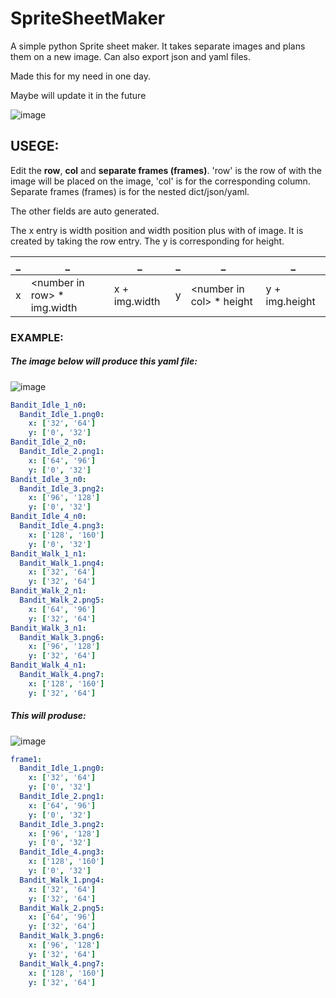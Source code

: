 # SpriteSheetMaker
A simple python Sprite sheet maker. It takes separate images and plans them on a new image. Can also export json and yaml files.

Made this for my need in one day.

Maybe will update it in the future

![image](https://user-images.githubusercontent.com/59426055/125518065-cddf3792-cf36-4d44-a761-4b3b562d3830.png)


## USEGE:

Edit the **row**, **col** and **separate frames (frames)**.
'row' is the row of with the image will be placed on the image, 'col' is for the corresponding column.
Separate frames (frames) is for the nested dict/json/yaml.

The other fields are auto generated.

The x entry is width position and width position plus with of image. It is created by taking the row entry.
The y is corresponding for height.


|  _ |   _                            |        _        |   _  |        _                  | _
--- | ---                           | ---            |---  | ---                      | ---
| x |  \<number in row\> * img.width  | x + img.width  |   y | \<number in col\> * height | y + img.height |

### EXAMPLE:

##### The image below will produce this yaml file:


![image](https://user-images.githubusercontent.com/59426055/125518713-f3f960ae-23ca-468c-bcfc-29dbfe647089.png)

```yaml
Bandit_Idle_1_n0:
  Bandit_Idle_1.png0:
    x: ['32', '64']
    y: ['0', '32']
Bandit_Idle_2_n0:
  Bandit_Idle_2.png1:
    x: ['64', '96']
    y: ['0', '32']
Bandit_Idle_3_n0:
  Bandit_Idle_3.png2:
    x: ['96', '128']
    y: ['0', '32']
Bandit_Idle_4_n0:
  Bandit_Idle_4.png3:
    x: ['128', '160']
    y: ['0', '32']
Bandit_Walk_1_n1:
  Bandit_Walk_1.png4:
    x: ['32', '64']
    y: ['32', '64']
Bandit_Walk_2_n1:
  Bandit_Walk_2.png5:
    x: ['64', '96']
    y: ['32', '64']
Bandit_Walk_3_n1:
  Bandit_Walk_3.png6:
    x: ['96', '128']
    y: ['32', '64']
Bandit_Walk_4_n1:
  Bandit_Walk_4.png7:
    x: ['128', '160']
    y: ['32', '64']
```

##### This will produse:

![image](https://user-images.githubusercontent.com/59426055/125518916-53430e84-a8a9-4d18-bdde-4a693536e5dc.png)


```yaml
frame1:
  Bandit_Idle_1.png0:
    x: ['32', '64']
    y: ['0', '32']
  Bandit_Idle_2.png1:
    x: ['64', '96']
    y: ['0', '32']
  Bandit_Idle_3.png2:
    x: ['96', '128']
    y: ['0', '32']
  Bandit_Idle_4.png3:
    x: ['128', '160']
    y: ['0', '32']
  Bandit_Walk_1.png4:
    x: ['32', '64']
    y: ['32', '64']
  Bandit_Walk_2.png5:
    x: ['64', '96']
    y: ['32', '64']
  Bandit_Walk_3.png6:
    x: ['96', '128']
    y: ['32', '64']
  Bandit_Walk_4.png7:
    x: ['128', '160']
    y: ['32', '64']
```
